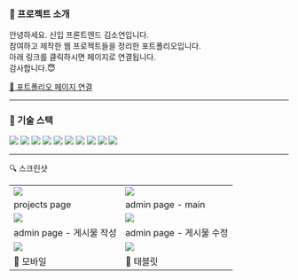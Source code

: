 ### 📁 프로젝트 소개

안녕하세요. 신입 프론트엔드 김소연입니다. <br/>
참여하고 제작한 웹 프로젝트들을 정리한 포트폴리오입니다. <br/>
아래 링크를 클릭하시면 페이지로 연결됩니다. <br/>
감사합니다.😇

<a href="http://13.209.128.112:3000/">🔗 포트폴리오 페이지 연결</a>

---

### 🔧 기술 스택

<img src="https://img.shields.io/badge/javascript-F7DF1E?style=for-the-badge&logo=javascript&logoColor=white"/> <img src="https://img.shields.io/badge/React-61DAFB?style=for-the-badge&logo=React&logoColor=white"/> <img src="https://img.shields.io/badge/styled components-DB7093?style=for-the-badge&logo=styledcomponents&logoColor=white"/> <img src="https://img.shields.io/badge/redux-764ABC?style=for-the-badge&logo=redux&logoColor=white"/> <img src="https://img.shields.io/badge/axios-5A29E4?style=for-the-badge&logo=axios&logoColor=white"/> <img src="https://img.shields.io/badge/express-000000?style=for-the-badge&logo=express&logoColor=white"/> <img src="https://img.shields.io/badge/node.js-339933?style=for-the-badge&logo=node.js&logoColor=white"/> <img src="https://img.shields.io/badge/mysql-4479A1?style=for-the-badge&logo=mysql&logoColor=white"/> <img src="https://img.shields.io/badge/amazonec2-FF9900?style=for-the-badge&logo=amazonec2&logoColor=white"/> <img src="https://img.shields.io/badge/amazonrds-527FFF?style=for-the-badge&logo=amazonrds&logoColor=white"/>

---

🔍 스크린샷

<table>
  <tr>
    <td><img src ="https://github.com/soyeon112/portfolio_sy/assets/29302463/b14e0b84-37a2-403c-859d-9360575115b7"/></td>
    <td><img src ="https://github.com/soyeon112/portfolio_sy/assets/29302463/a09f004f-193c-4ab3-bebf-df9e09059ff9"/></td>
  </tr>
  <tr>
    <td>projects page</td>
    <td>admin page - main</td>
  </tr>
  <tr>
    <td><img src="https://github.com/soyeon112/portfolio_sy/assets/29302463/e04956ba-05a3-49d7-922c-21fcde16a82d"/></td>
    <td><img src="https://github.com/soyeon112/portfolio_sy/assets/29302463/a981275c-9347-4738-bbbb-2c7de1d96c66"/></td>
  </tr>
  <tr>
    <td>admin page - 게시물 작성</td>
    <td>admin page - 게시물 수정</td>
  </tr>
  <tr>
    <td><img src="https://github.com/soyeon112/portfolio_sy/assets/29302463/19adb639-15f0-4f1e-9d46-c1861e83af11"/></td>
    <td><img src ="https://github.com/soyeon112/portfolio_sy/assets/29302463/7aaa736b-4e75-4989-b55e-e94f8ce2221e"/></td>
  </tr>
  <tr>
    <td>📱 모바일</td>
    <td>📱 태블릿</td>
  </tr>
</table>
